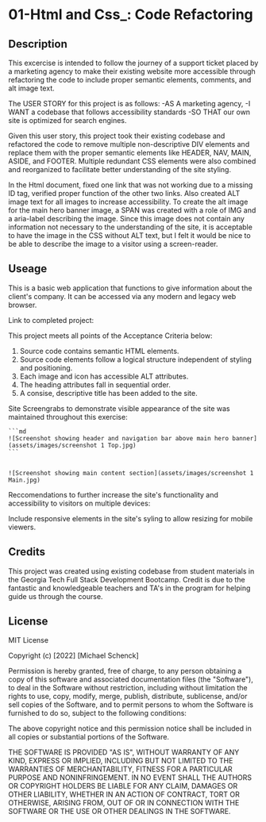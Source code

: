 # 01-Html and Css\_: Code Refactoring

## Description

This excercise is intended to follow the journey of a support ticket placed by a marketing agency to make their existing website more accessible through refactoring the code to include proper semantic elements, comments, and alt image text.

The USER STORY for this project is as follows:
-AS A marketing agency,
-I WANT a codebase that follows accessibility standards
-SO THAT our own site is optimized for search engines.

Given this user story, this project took their existing codebase and refactored the code to remove multiple non-descriptive DIV elements and replace them with the proper semantic elements like HEADER, NAV, MAIN, ASIDE, and FOOTER.
Multiple redundant CSS elements were also combined and reorganized to facilitate better understanding of the site styling.

In the Html document, fixed one link that was not working due to a missing ID tag, verified proper function of the other two links. Also created ALT image text for all images to increase accessibility. To create the alt image for the main hero banner image, a SPAN was created with a role of IMG and a aria-label describing the image. Since this image does not contain any information not necessary to the understanding of the site, it is acceptable to have the image in the CSS without ALT text, but I felt it would be nice to be able to describe the image to a visitor using a screen-reader.

## Useage

This is a basic web application that functions to give information about the client's company. It can be accessed via any modern and legacy web browser.

Link to completed project:

This project meets all points of the Acceptance Criteria below:

1. Source code contains semantic HTML elements.
2. Source code elements follow a logical structure independent of styling and positioning.
3. Each image and icon has accessible ALT attributes.
4. The heading attributes fall in sequential order.
5. A consise, descriptive title has been added to the site.

Site Screengrabs to demonstrate visible appearance of the site was maintained throughout this exercise:

    ```md
    ![Screenshot showing header and navigation bar above main hero banner](assets/images/screenshot 1 Top.jpg)
    ```


    ![Screenshot showing main content section](assets/images/screenshot 1 Main.jpg)

Reccomendations to further increase the site's functionality and accessibility to visitors on multiple devices:

Include responsive elements in the site's syling to allow resizing for mobile viewers.

## Credits

This project was created using existing codebase from student materials in the Georgia Tech Full Stack Development Bootcamp. Credit is due to the fantastic and knowledgeable teachers and TA's in the program for helping guide us through the course.

## License

MIT License

Copyright (c) [2022] [Michael Schenck]

Permission is hereby granted, free of charge, to any person obtaining a copy
of this software and associated documentation files (the "Software"), to deal
in the Software without restriction, including without limitation the rights
to use, copy, modify, merge, publish, distribute, sublicense, and/or sell
copies of the Software, and to permit persons to whom the Software is
furnished to do so, subject to the following conditions:

The above copyright notice and this permission notice shall be included in all
copies or substantial portions of the Software.

THE SOFTWARE IS PROVIDED "AS IS", WITHOUT WARRANTY OF ANY KIND, EXPRESS OR
IMPLIED, INCLUDING BUT NOT LIMITED TO THE WARRANTIES OF MERCHANTABILITY,
FITNESS FOR A PARTICULAR PURPOSE AND NONINFRINGEMENT. IN NO EVENT SHALL THE
AUTHORS OR COPYRIGHT HOLDERS BE LIABLE FOR ANY CLAIM, DAMAGES OR OTHER
LIABILITY, WHETHER IN AN ACTION OF CONTRACT, TORT OR OTHERWISE, ARISING FROM,
OUT OF OR IN CONNECTION WITH THE SOFTWARE OR THE USE OR OTHER DEALINGS IN THE
SOFTWARE.
